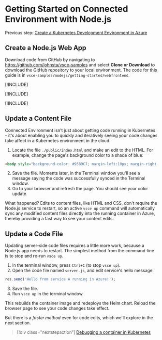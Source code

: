 # Getting Started on Connected Environment with Node.js

Previous step: [Create a Kubernetes Development Environment in Azure](get-started-nodejs-02.md)

## Create a Node.js Web App
Download code from GitHub by navigating to https://github.com/johnsta/vsce-samples and select **Clone or Download** to download the GitHub repository to your local environment. The code for this guide is in `vsce-samples/nodejs/getting-started/webfrontend`.

[!INCLUDE[](common/vsce-init.md)]

[!INCLUDE[](common/ensure-env-created.md)]

[!INCLUDE[](common/build-and-run-in-k8s-cli.md)]

## Update a Content File
Connected Environment isn't just about getting code running in Kubernetes - it's about enabling you to quickly and iteratively seeing your code changes take affect in a Kubernetes environment in the cloud.

1. Locate the file `./public/index.html` and make an edit to the HTML. For example, change the page's background color to a shade of blue:
```html
<body style="background-color: #95B9C7; margin-left:10px; margin-right:10px;">
```
2. Save the file. Moments later, in the Terminal window you'll see a message saying the code was successfully synced in the Terminal window.
1. Go to your browser and refresh the page. You should see your color update.

What happened? Edits to content files, like HTML and CSS, don't require the Node.js service to restart, so an active `vsce up` command will automatically sync any modified content files directly into the running container in Azure, thereby providing a fast way to see your content edits.

## Update a Code File
Updating server-side code files requires a little more work, because a Node.js app needs to restart. The simplest method from the command-line is to stop and re-run `vsce up`.

1. In the terminal window, press `Ctrl+C` (to stop `vsce up`).
1. Open the code file named `server.js`, and edit service's hello message: 

```javascript
res.send('Hello from service A running in Azure!');
```

3. Save the file.
1. Run  `vsce up` in the terminal window. 

This rebuilds the container image and redeploys the Helm chart. Reload the browser page to see your code changes take effect.


But there is a *faster method* even for code edits, which we'll explore in the next section. 
> [!div class="nextstepaction"]
> [Debugging a container in Kubernetes](get-started-nodejs-04.md)
